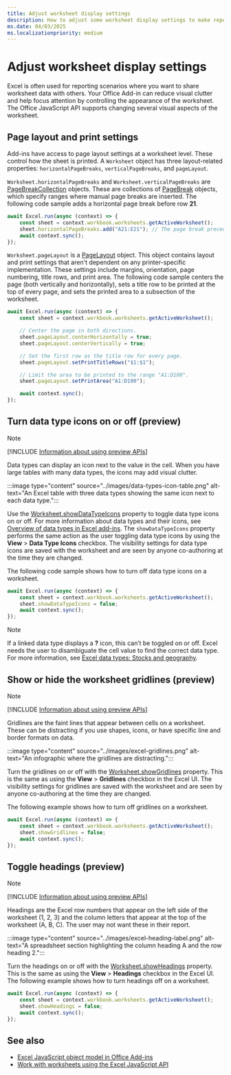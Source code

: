 ```yaml
---
title: Adjust worksheet display settings
description: How to adjust some worksheet display settings to make reports easier to read.
ms.date: 04/03/2025
ms.localizationpriority: medium
---
```


# Adjust worksheet display settings

Excel is often used for reporting scenarios where you want to share worksheet data with others. Your Office Add-in can reduce visual clutter and help focus attention by controlling the appearance of the worksheet. The Office JavaScript API supports changing several visual aspects of the worksheet.

## Page layout and print settings

Add-ins have access to page layout settings at a worksheet level. These control how the sheet is printed. A `Worksheet` object has three layout-related properties: `horizontalPageBreaks`, `verticalPageBreaks`, and `pageLayout`.

`Worksheet.horizontalPageBreaks` and `Worksheet.verticalPageBreaks` are [PageBreakCollection](/javascript/api/excel/excel.pagebreakcollection) objects. These are collections of [PageBreak](/javascript/api/excel/excel.pagebreak) objects, which specify ranges where manual page breaks are inserted. The following code sample adds a horizontal page break before row **21**.

```js
await Excel.run(async (context) => {
    const sheet = context.workbook.worksheets.getActiveWorksheet();
    sheet.horizontalPageBreaks.add("A21:E21"); // The page break precedes this range.
    await context.sync();
});
```

`Worksheet.pageLayout` is a [PageLayout](/javascript/api/excel/excel.pagelayout) object. This object contains layout and print settings that aren't dependent on any printer-specific implementation. These settings include margins, orientation, page numbering, title rows, and print area.
The following code sample centers the page (both vertically and horizontally), sets a title row to be printed at the top of every page, and sets the printed area to a subsection of the worksheet.

```js
await Excel.run(async (context) => {
    const sheet = context.workbook.worksheets.getActiveWorksheet();

    // Center the page in both directions.
    sheet.pageLayout.centerHorizontally = true;
    sheet.pageLayout.centerVertically = true;

    // Set the first row as the title row for every page.
    sheet.pageLayout.setPrintTitleRows("$1:$1");

    // Limit the area to be printed to the range "A1:D100".
    sheet.pageLayout.setPrintArea("A1:D100");

    await context.sync();
});
```

## Turn data type icons on or off (preview)

> [!NOTE]
> [!INCLUDE [Information about using preview APIs](../includes/using-excel-preview-apis.md)]

Data types can display an icon next to the value in the cell. When you have large tables with many data types, the icons may add visual clutter.

:::image type="content" source="../images/data-types-icon-table.png" alt-text="An Excel table with three data types showing the same icon next to each data type.":::

Use the [Worksheet.showDataTypeIcons](/javascript/api/excel/excel.worksheet#excel-excel-worksheet-showdatatypeicons-member) property to toggle data type icons on or off. For more information about data types and their icons, see [Overview of data types in Excel add-ins](excel-data-types-overview.md). The `showDataTypeIcons` property performs the same action as the user toggling data type icons by using the **View** > **Data Type Icons** checkbox. The visibility settings for data type icons are saved with the worksheet and are seen by anyone co-authoring at the time they are changed.

The following code sample shows how to turn off data type icons on a worksheet.

```js
await Excel.run(async (context) => { 
    const sheet = context.workbook.worksheets.getActiveWorksheet(); 
    sheet.showDataTypeIcons = false; 
    await context.sync(); 
});  
```

> [!NOTE]
> If a linked data type displays a **?** icon, this can’t be toggled on or off. Excel needs the user to disambiguate the cell value to find the correct data type. For more information, see [Excel data types: Stocks and geography](https://support.microsoft.com/office/61a33056-9935-484f-8ac8-f1a89e210877).

## Show or hide the worksheet gridlines (preview)

> [!NOTE]
> [!INCLUDE [Information about using preview APIs](../includes/using-excel-preview-apis.md)]

Gridlines are the faint lines that appear between cells on a worksheet. These can be distracting if you use shapes, icons, or have specific line and border formats on data.

:::image type="content" source="../images/excel-gridlines.png" alt-text="An infographic where the gridlines are distracting.":::

Turn the gridlines on or off with the [Worksheet.showGridlines](/javascript/api/excel/excel.worksheet#excel-excel-worksheet-showgridlines-member) property. This is the same as using the **View** > **Gridlines** checkbox in the Excel UI. The visibility settings for gridlines are saved with the worksheet and are seen by anyone co-authoring at the time they are changed.

The following example shows how to turn off gridlines on a worksheet.

```js
await Excel.run(async (context) => {
    const sheet = context.workbook.worksheets.getActiveWorksheet();
    sheet.showGridlines = false;
    await context.sync();
});  
```

## Toggle headings (preview)

> [!NOTE]
> [!INCLUDE [Information about using preview APIs](../includes/using-excel-preview-apis.md)]

Headings are the Excel row numbers that appear on the left side of the worksheet (1, 2, 3) and the column letters that appear at the top of the worksheet (A, B, C). The user may not want these in their report.

:::image type="content" source="../images/excel-heading-label.png" alt-text="A spreadsheet section highlighting the column heading A and the row heading 2.":::

Turn the headings on or off with the [Worksheet.showHeadings](/javascript/api/excel/excel.worksheet#excel-excel-worksheet-showheadings-member) property. This is the same as using the **View** > **Headings** checkbox in the Excel UI. The following example shows how to turn headings off on a worksheet.

```js
await Excel.run(async (context) => {
    const sheet = context.workbook.worksheets.getActiveWorksheet();
    sheet.showHeadings = false;
    await context.sync();
});  
```

## See also

- [Excel JavaScript object model in Office Add-ins](excel-add-ins-core-concepts.md)
- [Work with worksheets using the Excel JavaScript API](excel-add-ins-worksheets.md)
